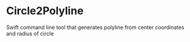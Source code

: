 # Circle2Polyline
Swift command line tool that generates polyline from center coordinates and radius of circle
